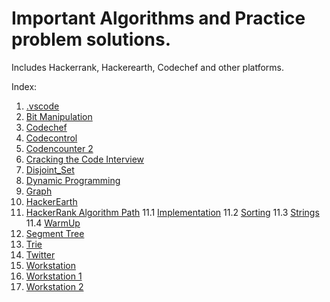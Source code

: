 # Important Algorithms and Practice problem solutions.  
Includes Hackerrank, Hackerearth, Codechef and other platforms.

Index:

1.  [.vscode](https://github.com/saisankargochhayat/algo_quest/tree/master/.vscode)
2.  [Bit Manipulation](https://github.com/saisankargochhayat/algo_quest/tree/master/bit_manipulation)
3.  [Codechef](https://github.com/saisankargochhayat/algo_quest/tree/master/codechef)
4.  [Codecontrol](https://github.com/saisankargochhayat/algo_quest/tree/master/codecontrol)
5.  [Codencounter 2](https://github.com/saisankargochhayat/algo_quest/tree/master/codencounter2)
6.  [Cracking the Code Interview](https://github.com/saisankargochhayat/algo_quest/tree/master/cracking%20the%20code%20interview)
7.  [Disjoint_Set](https://github.com/saisankargochhayat/algo_quest/tree/master/disjoint_set)
8.  [Dynamic Programming](https://github.com/saisankargochhayat/algo_quest/tree/master/dynamic_prog)
9.  [Graph](https://github.com/saisankargochhayat/algo_quest/tree/master/graph)
10. [HackerEarth](https://github.com/saisankargochhayat/algo_quest/tree/master/hackerearth)
11. [HackerRank Algorithm Path](https://github.com/saisankargochhayat/algo_quest/tree/master/hackerrank_algorithm_path)
    11.1 [Implementation](https://github.com/saisankargochhayat/algo_quest/tree/master/hackerrank_algorithm_path/Implementation)
    11.2 [Sorting](https://github.com/saisankargochhayat/algo_quest/tree/master/hackerrank_algorithm_path/Sorting)
    11.3 [Strings](https://github.com/saisankargochhayat/algo_quest/tree/master/hackerrank_algorithm_path/Strings)
    11.4 [WarmUp](https://github.com/saisankargochhayat/algo_quest/tree/master/hackerrank_algorithm_path/Warmup)
12. [Segment Tree](https://github.com/saisankargochhayat/algo_quest/tree/master/segment_tree)
13. [Trie](https://github.com/saisankargochhayat/algo_quest/tree/master/trie)
14. [Twitter](https://github.com/saisankargochhayat/algo_quest/tree/master/twitter)
15. [Workstation](https://github.com/saisankargochhayat/algo_quest/tree/master/workstation)
16. [Workstation 1](https://github.com/saisankargochhayat/algo_quest/tree/master/workstation1)
17. [Workstation 2](https://github.com/saisankargochhayat/algo_quest/tree/master/workstation2)